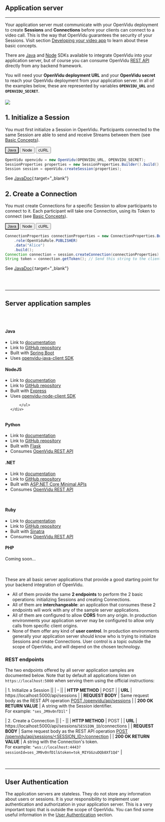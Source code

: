 <h2 id="section-title">Application server</h2>
<hr>

Your application server must communicate with your OpenVidu deployment to create **Sessions** and **Connections** before your clients can connect to a video call. This is the way that OpenVidu guarantees the security of your Sessions. Visit section [Developing your video app](developing-your-video-app/) to learn about these basic concepts.

There are [Java](reference-docs/openvidu-java-client/) and [Node](reference-docs/openvidu-node-client/) SDKs available to integrate OpenVidu into your application server, but of course you can consume OpenVidu [REST API](reference-docs/REST-API/) directly from any backend framework.

You will need your **OpenVidu deployment URL** and your **OpenVidu secret** to reach your OpenVidu deployment from your application server. In all of the examples below, these are represented by variables **`OPENVIDU_URL`** and **`OPENVIDU_SECRET`**.

<div class="row">
    <div class="pro-gallery" style="margin: 20px 0">
        <a data-fancybox="gallery" data-type="image" href="img/docs/home/openvidu-workflow-server.png" class="fancybox-img"><img class="img-responsive" style="margin: auto; max-height: 550px" src="img/docs/home/openvidu-workflow-server.png"/></a>
    </div>
</div>

## 1. Initialize a Session

You must first initialize a Session in OpenVidu. Participants connected to the same Session are able to send and receive Streams between them (see [Basic Concepts](developing-your-video-app/#basic-concepts)).

<div class="lang-tabs-container" markdown="1">

<div class="lang-tabs-header">
  <button class="lang-tabs-btn" onclick="changeLangTab(event)" style="background-color: #e8e8e8; color: black">Java</button>
  <button class="lang-tabs-btn" onclick="changeLangTab(event)">Node</button>
  <button class="lang-tabs-btn" onclick="changeLangTab(event)">cURL</button>
</div>

<div id="java" class="lang-tabs-content" markdown="1">

```java
OpenVidu openvidu = new OpenVidu(OPENVIDU_URL, OPENVIDU_SECRET);
SessionProperties properties = new SessionProperties.Builder().build();
Session session = openVidu.createSession(properties);
```

See [JavaDoc](api/openvidu-java-client/io/openvidu/java/client/OpenVidu.html#createSession()){:target="_blank"}

</div>

<div id="node" class="lang-tabs-content" style="display:none" markdown="1">

```javascript
var openVidu = new OpenVidu(OPENVIDU_URL, OPENVIDU_SECRET);
var properties = {};
var session = await openVidu.createSession(properties);
```

See [TypeDoc](api/openvidu-node-client/classes/OpenVidu.html#createsession){:target="_blank"}

</div>

<div id="curl" class="lang-tabs-content" style="display:none" markdown="1">

```sh
curl -X POST <OPENVIDU_URL>/openvidu/api/sessions \
     -u OPENVIDUAPP:<OPENVIDU_SECRET> \
     -H "Content-Type: application/json" \
     -d "{}"
```

See method [POST /openvidu/api/sessions](reference-docs/REST-API#post-session)

</div>

</div>

## 2. Create a Connection

You must create Connections for a specific Session to allow participants to connect to it. Each participant will take one Connection, using its Token to connect (see [Basic Concepts](developing-your-video-app/#basic-concepts)).

<div class="lang-tabs-container" markdown="1">

<div class="lang-tabs-header">
  <button class="lang-tabs-btn" onclick="changeLangTab(event)" style="background-color: #e8e8e8; color: black">Java</button>
  <button class="lang-tabs-btn" onclick="changeLangTab(event)">Node</button>
  <button class="lang-tabs-btn" onclick="changeLangTab(event)">cURL</button>
</div>

<div id="java" class="lang-tabs-content" markdown="1">

```java
ConnectionProperties connectionProperties = new ConnectionProperties.Builder()
    .role(OpenViduRole.PUBLISHER)
    .data("Alice")
    .build();
Connection connection = session.createConnection(connectionProperties);
String token = connection.getToken(); // Send this string to the client side
```

See [JavaDoc](api/openvidu-java-client/io/openvidu/java/client/Session.html#createConnection()){:target="_blank"}

</div>

<div id="node" class="lang-tabs-content" style="display:none" markdown="1">

```javascript
var connectionProperties = {
    role: "PUBLISHER",
    data: "Alice"
};
var connection = await session.createConnection(connectionProperties);
var token = connection.token; // Send this string to the client side
```

See [TypeDoc](api/openvidu-node-client/classes/Session.html#createconnection){:target="_blank"}

</div>

<div id="curl" class="lang-tabs-content" style="display:none" markdown="1">

```sh
curl -X POST <OPENVIDU_URL>/openvidu/api/sessions/<SESSION_ID>/connection \
     -u OPENVIDUAPP:<OPENVIDU_SECRET> \
     -H "Content-Type: application/json" \
     -d '{"role": "PUBLISHER", "data": "Alice"}'
```

See method [POST /openvidu/api/sessions/&lt;SESSION_ID&gt;/connection](reference-docs/REST-API/#post-connection)

</div>

</div>

<br><br><hr>

## Server application samples

<div class="row" style="margin-top: 50px">

<div class="col-md-4 col-sm-4 team-member">
    <div class="effect effects wow">
        <div class="img">
            <img src="img/assets/server-langs/java.svg" class="img-responsive img-tutorials" alt="" />
            <a href="application-server/openvidu-basic-java/">
                <div class="overlay">
                    <ul class="expand"></ul>
                </div>
            </a>
        </div>
    </div>
    <div class="member-info wow">
        <h4>Java</h4>
        <ul style="margin: 0; padding-left: 17px;">
            <li>Link to <a href="application-server/openvidu-basic-java/">documentation</a></li>
            <li>Link to <a href="https://github.com/OpenVidu/openvidu-tutorials/tree/master/openvidu-basic-java" target="_blank">GitHub repository</a></li>
            <li>Built with <a href="https://spring.io/projects/spring-boot" target="_blank">Spring Boot</a></li>
            <li>Uses <a href="reference-docs/openvidu-java-client/">openvidu-java-client SDK</a></li>
        </ul>
    </div>
</div>

<div class="col-md-4 col-sm-4 team-member">
    <div class="effect effects wow">
        <div class="img">
            <img src="img/assets/server-langs/nodejs.svg" class="img-responsive img-tutorials" alt="" />
            <a href="application-server/openvidu-basic-node/">
                <div class="overlay">
                    <ul class="expand"></ul>
                </div>
            </a>
        </div>
    </div>
    <div class="member-info wow">
        <h4>NodeJS</h4>
        <ul style="margin: 0; padding-left: 17px;">
            <li>Link to <a href="application-server/openvidu-basic-node/">documentation</a></li>
            <li>Link to <a href="https://github.com/OpenVidu/openvidu-tutorials/tree/master/openvidu-basic-node" target="_blank">GitHub repository</a></li>
            <li>Built with <a href="https://expressjs.com" target="_blank">Express</a></li>
            <li>Uses <a href="reference-docs/openvidu-node-client/">openvidu-node-client SDK</a></li>

        </ul>
    </div>
</div>

<div class="col-md-4 col-sm-4 team-member">
    <div class="effect effects wow">
        <div class="img">
            <img src="img/assets/server-langs/python.svg" class="img-responsive img-tutorials" alt="" />
            <a href="application-server/openvidu-basic-python/">
                <div class="overlay">
                    <ul class="expand"></ul>
                </div>
            </a>
        </div>
    </div>
    <div class="member-info wow">
        <h4>Python</h4>
        <ul style="margin: 0; padding-left: 17px;">
            <li>Link to <a href="application-server/openvidu-basic-python/">documentation</a></li>
            <li>Link to <a href="https://github.com/OpenVidu/openvidu-tutorials/tree/master/openvidu-basic-python" target="_blank">GitHub repository</a></li>
            <li>Built with <a href="https://flask.palletsprojects.com" target="_blank">Flask</a></li>
            <li>Consumes <a href="reference-docs/REST-API/">OpenVidu REST API</a></li>
        </ul>
    </div>
</div>

</div>

<div class="row" style="margin-bottom: 50px">

<div class="col-md-4 col-sm-4 team-member">
    <div class="effect effects wow">
        <div class="img">
            <img src="img/assets/server-langs/dotnet.svg" class="img-responsive img-tutorials" alt="" />
            <a href="application-server/openvidu-basic-dotnet/">
                <div class="overlay">
                    <ul class="expand"></ul>
                </div>
            </a>
        </div>
    </div>
    <div class="member-info wow">
        <h4>.NET</h4>
        <ul style="margin: 0; padding-left: 17px;">
            <li>Link to <a href="application-server/openvidu-basic-dotnet/">documentation</a></li>
            <li>Link to <a href="https://github.com/OpenVidu/openvidu-tutorials/tree/master/openvidu-basic-dotnet" target="_blank">GitHub repository</a></li>
            <li>Built with <a href="https://docs.microsoft.com/aspnet/core/tutorials/min-web-api?view=aspnetcore-6.0&tabs=visual-studio" target="_blank">ASP.NET Core Minimal APIs</a></li>
            <li>Consumes <a href="reference-docs/REST-API/">OpenVidu REST API</a></li>
        </ul>
    </div>
</div>

<div class="col-md-4 col-sm-4 team-member">
    <div class="effect effects wow">
        <div class="img">
            <img src="img/assets/server-langs/ruby.svg" class="img-responsive img-tutorials" alt="" style="padding: 15px"/>
            <a href="application-server/openvidu-basic-ruby/">
                <div class="overlay">
                    <ul class="expand"></ul>
                </div>
            </a>
        </div>
    </div>
    <div class="member-info wow">
        <h4>Ruby</h4>
        <ul style="margin: 0; padding-left: 17px;">
            <li>Link to <a href="application-server/openvidu-basic-ruby/">documentation</a></li>
            <li>Link to <a href="https://github.com/OpenVidu/openvidu-tutorials/tree/master/openvidu-basic-ruby" target="_blank">GitHub repository</a></li>
            <li>Built with <a href="https://sinatrarb.com/" target="_blank">Sinatra</a></li>
            <li>Consumes <a href="reference-docs/REST-API/">OpenVidu REST API</a></li>
        </ul>
    </div>
</div>

<div class="col-md-4 col-sm-4 team-member">
    <div class="effect effects wow">
        <div class="img">
            <img src="img/assets/server-langs/php.svg" class="img-responsive img-tutorials" alt="" />
            <a href="https://github.com/OpenVidu/openvidu-tutorials/tree/master/openvidu-basic-php" target="_blank">
                <div class="overlay">
                    <ul class="expand"></ul>
                </div>
            </a>
        </div>
    </div>
    <div class="member-info wow">
        <h4>PHP</h4>
        <p>Coming soon...</p>
        <!-- <p>Built with <a href="https://laravel.com" target="_blank">Laravel</a><br>Consumes <a href="reference-docs/REST-API/">OpenVidu REST API</a></p> -->
    </div>
</div>

</div>

These are all basic server applications that provide a good starting point for your backend integration of OpenVidu.

- All of them provide the same **2 endpoints** to perform the 2 basic operations: initializing Sessions and creating Connections.
- All of them are **interchangeable**: an application that consumes these 2 endpoints will work with any of the sample server applications.
- All of them are configured to allow **CORS** from any origin. In production environments your application server may be configured to allow only calls from specific client origins.
- None of them offer any kind of **user control**. In production environments generally your application server should know who is trying to initialize Sessions and create Connections. User control is a topic outside the scope of OpenVidu, and will depend on the chosen technology.

### REST endpoints

The two endpoints offered by all server application samples are documented below. Note that by default all applications listen on `https://localhost:5000` when serving them using the official instructions:

| 1. Initialize a Session ||
| - ||
| **HTTP METHOD**  | POST |
| **URL**          | https://localhost:5000/api/sessions |
| **REQUEST BODY** | Same request body as the REST API operation [POST /openvidu/api/sessions](reference-docs/REST-API/#post-session) |
| **200 OK RETURN VALUE** | A string with the Session identifier.<br>For example: `"ses_JM9v0nfD1l"` |

| 2. Create a Connection ||
| - ||
| **HTTP METHOD**  | POST |
| **URL**          | https://localhost:5000/api/sessions/`SESSION_ID`/connections |
| **REQUEST BODY** | Same request body as the REST API operation [POST /openvidu/api/sessions/&lt;SESSION_ID&gt;/connection](reference-docs/REST-API/#post-connection) |
| **200 OK RETURN VALUE** | A string with the Connection's token.<br>For example: `"wss://localhost:4443?sessionId=ses_JM9v0nfD1l&token=tok_MIYGGzuDQb8Xf1Qd"` |

<br>

---

## User Authentication

The application servers are stateless. They do not store any information about users or sessions. It is your responsibility to implement user authentication and authorization in your application server. This is a very important topic that is outside the scope of OpenVidu. You can find some useful information in the [User Authentication](/application-server/user-authentication/) section.

<br>
<script>
function changeLangTab(event) {
  var parent = event.target.parentNode.parentNode;
  var txt = event.target.textContent || event.target.innerText;
  var txt = txt.replace(/\s/g, "-").toLowerCase();
  for (var i = 0; i < parent.children.length; i++) {
    var child = parent.children[i];
    // Change appearance of language buttons
    if (child.classList.contains("lang-tabs-header")) {
        for (var j = 0; j < child.children.length; j++) {
            var btn = child.children[j];
            if (btn.classList.contains("lang-tabs-btn")) {
                btn.style.backgroundColor = btn === event.target ? '#e8e8e8' : '#f9f9f9';
                btn.style.color = btn === event.target ? 'black' : '#777';
            }
        }
    }
    // Change visibility of language content
    if (child.classList.contains("lang-tabs-content")) {
        if (child.id === txt) {
            child.style.display = "block";
        } else {
            child.style.display = "none";
        }
    }
  }
}
</script>

<link rel="stylesheet" href="https://cdnjs.cloudflare.com/ajax/libs/fancybox/3.1.20/jquery.fancybox.min.css" />
<script src="https://cdnjs.cloudflare.com/ajax/libs/fancybox/3.1.20/jquery.fancybox.min.js"></script>
<script type='text/javascript' src='js/fancybox-setup.js'></script>
